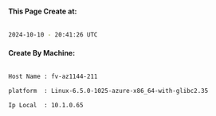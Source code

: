 
   
#### This Page Create at:

```bash

2024-10-10 - 20:41:26 UTC

```

#### Create By Machine:

```bash

Host Name : fv-az1144-211

platform  : Linux-6.5.0-1025-azure-x86_64-with-glibc2.35

Ip Local  : 10.1.0.65

```

